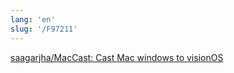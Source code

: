 ```yaml
---
lang: 'en'
slug: '/F97211'
---
```


[saagarjha/MacCast: Cast Mac windows to visionOS](https://github.com/saagarjha/MacCast)
